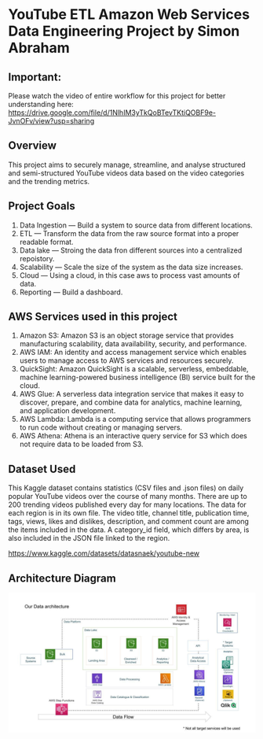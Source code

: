 # YouTube ETL Amazon Web Services Data Engineering Project by Simon Abraham

## Important:
Please watch the video of entire workflow for this project for better understanding here: https://drive.google.com/file/d/1NlhIM3yTkQoBTevTKtiQOBF9e-JvnOFv/view?usp=sharing 

## Overview

This project aims to securely manage, streamline, and analyse structured and semi-structured YouTube videos data based on the video categories and the trending metrics.

## Project Goals
1. Data Ingestion — Build a system to source data from different locations.
2. ETL — Transform the data from the raw source format into a proper readable format.
3. Data lake — Stroing the data fron different sources into a centralized repoistory.
4. Scalability — Scale the size of the system as the data size increases.
5. Cloud — Using a cloud, in this case aws to process vast amounts of data.
6. Reporting — Build a dashboard.

## AWS Services used in this project
1. Amazon S3: Amazon S3 is an object storage service that provides manufacturing scalability, data availability, security, and performance.
2. AWS IAM: An identity and access management service which enables users to manage access to AWS services and resources securely.
3. QuickSight: Amazon QuickSight is a scalable, serverless, embeddable, machine learning-powered business intelligence (BI) service built for the cloud.
4. AWS Glue: A serverless data integration service that makes it easy to discover, prepare, and combine data for analytics, machine learning, and application development.
5. AWS Lambda: Lambda is a computing service that allows programmers to run code without creating or managing servers.
6. AWS Athena: Athena is an interactive query service for S3 which does not require data to be loaded from S3.

## Dataset Used
This Kaggle dataset contains statistics (CSV files and .json files) on daily popular YouTube videos over the course of many months. There are up to 200 trending videos published every day for many locations. The data for each region is in its own file. The video title, channel title, publication time, tags, views, likes and dislikes, description, and comment count are among the items included in the data. A category_id field, which differs by area, is also included in the JSON file linked to the region.

https://www.kaggle.com/datasets/datasnaek/youtube-new

## Architecture Diagram
<img src="architecture.jpeg">






